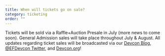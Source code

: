 ```yaml
---
title: When will tickets go on sale?
category: ticketing
order: ""
---
```

Tickets will be sold via a Raffle+Auction Presale in July (more news to come soon). General Admission sales will take place throughout July & August. All updates regarding ticket sales will be broadcasted via our [Devcon Blog](https://blog.ethereum.org/category/devcon/), [@EFDevcon Twitter](https://twitter.com/EFDevcon), and [Devcon.org](https://devcon.org)!